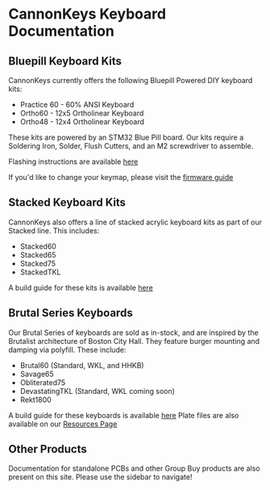 # CannonKeys Keyboard Documentation

## Bluepill Keyboard Kits
CannonKeys currently offers the following Bluepill Powered DIY keyboard kits:

- Practice 60 - 60% ANSI Keyboard
- Ortho60 - 12x5 Ortholinear Keyboard
- Ortho48 - 12x4 Ortholinear Keyboard

These kits are powered by an STM32 Blue Pill board. Our kits require a Soldering Iron, Solder, Flush Cutters, and an M2 screwdriver to assemble.

Flashing instructions are available [here](flashing.md)

If you'd like to change your keymap, please visit the [firmware guide](firmware.md)

## Stacked Keyboard Kits
CannonKeys also offers a line of stacked acrylic keyboard kits as part of our Stacked line. This includes:
- Stacked60
- Stacked65
- Stacked75
- StackedTKL

A build guide for these kits is available [here](stacked/stacked_build.md) 

## Brutal Series Keyboards
Our Brutal Series of keyboards are sold as in-stock, and are inspired by the Brutalist architecture of Boston City Hall. They feature burger mounting and damping via polyfill. These include:
- Brutal60 (Standard, WKL, and HHKB)
- Savage65
- Obliterated75
- DevastatingTKL (Standard, WKL coming soon)
- Rekt1800

A build guide for these keyboards is available [here](brutal/brutal_build.md)
Plate files are also available on our [Resources Page](resources.md)

## Other Products

Documentation for standalone PCBs and other Group Buy products are also present on this site. Please use the sidebar to navigate!
